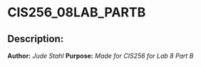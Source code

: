 # CIS256_08LAB_PARTB
## Description:
**Author:** *Jude Stahl*
**Purpose:** *Made for CIS256 for Lab 8 Part B*